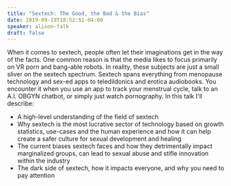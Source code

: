 ```yaml
---
title: "Sextech: The Good, the Bad & the Bias"
date: 2019-09-19T18:52:51-04:00
speaker: alison-falk
draft: false
---
```


When it comes to sextech, people often let their imaginations get in the way of the facts. One common reason is that the media likes to focus primarily on VR porn and bang-able robots. In reality, these subjects are just a small sliver on the sextech spectrum. Sextech spans everything from menopause technology and sex-ed apps to teledildonics and erotica audiobooks. You encounter it when you use an app to track your menstrual cycle, talk to an A.I. OBGYN chatbot, or simply just watch pornography. In this talk I'll describe:

* A high-level understanding of the field of sextech
* Why sextech is the most lucrative sector of technology based on growth statistics, use-cases and the human experience and how it can help create a safer culture for sexual development and healing
* The current biases sextech faces and how they detrimentally impact marginalized groups, can lead to sexual abuse and stifle innovation within the industry
* The dark side of sextech, how it impacts everyone, and why you need to pay attention
